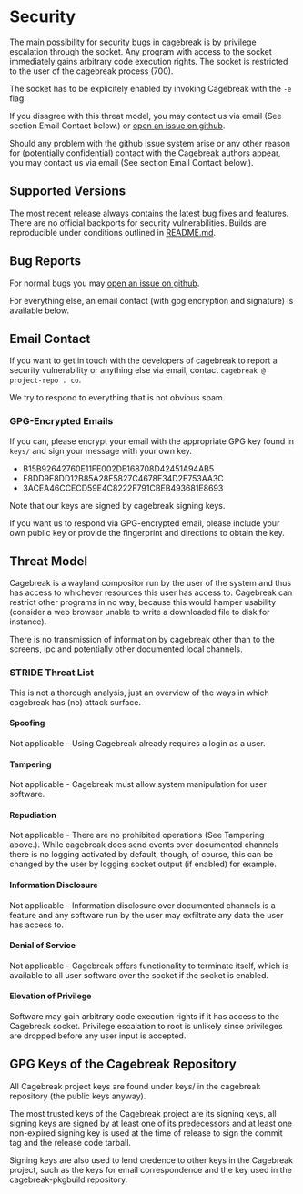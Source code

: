 # Security

The main possibility for security bugs in cagebreak is by privilege
escalation through the socket. Any program with access to the socket
immediately gains arbitrary code execution rights. The socket
is restricted to the user of the cagebreak process (700).

The socket has to be explicitely enabled by invoking Cagebreak with
the `-e` flag.

If you disagree with this threat model, you may contact us via email (See
section Email Contact below.) or [open an issue on github](https://github.com/project-repo/cagebreak/issues/new).

Should any problem with the github issue system arise or any other reason
for (potentially confidential) contact with the Cagebreak authors appear,
you may contact us via email (See section Email Contact below.).

## Supported Versions

The most recent release always contains the latest bug fixes and features.
There are no official backports for security vulnerabilities.
Builds are reproducible under conditions outlined in [README.md](README.md).

## Bug Reports

For normal bugs you may [open an issue on github](https://github.com/project-repo/cagebreak/issues/new).

For everything else, an email contact (with gpg encryption and signature)
is available below.

## Email Contact

If you want to get in touch with the developers of cagebreak to report
a security vulnerability or anything else via email, contact
`cagebreak @ project-repo . co`.

We try to respond to everything that is not obvious spam.

### GPG-Encrypted Emails

If you can, please encrypt your email with the appropriate GPG key found
in `keys/` and sign your message with your own key.

* B15B92642760E11FE002DE168708D42451A94AB5
* F8DD9F8DD12B85A28F5827C4678E34D2E753AA3C
* 3ACEA46CCECD59E4C8222F791CBEB493681E8693

Note that our keys are signed by cagebreak signing keys.

If you want us to respond via GPG-encrypted email, please include your own
public key or provide the fingerprint and directions to obtain the key.

## Threat Model

Cagebreak is a wayland compositor run by the user of the system
and thus has access to whichever resources this user has access to.
Cagebreak can restrict other programs in no way, because this would hamper
usability (consider a web browser unable to write a downloaded file to disk
for instance).

There is no transmission of information by cagebreak other than to the
screens, ipc and potentially other documented local channels.

### STRIDE Threat List

This is not a thorough analysis, just an overview of the ways in which cagebreak
has (no) attack surface.

#### Spoofing

Not applicable - Using Cagebreak already requires a login as a user.

#### Tampering

Not applicable - Cagebreak must allow system manipulation for user software.

#### Repudiation

Not applicable - There are no prohibited operations (See Tampering above.).
While cagebreak does send events over documented channels there is no logging
activated by default, though, of course, this can be changed by the user
by logging socket output (if enabled) for example.

#### Information Disclosure

Not applicable - Information disclosure over documented channels is a feature
and any software run by the user may exfiltrate any data the user has access to.

#### Denial of Service

Not applicable - Cagebreak offers functionality to terminate itself, which is
available to all user software over the socket if the socket is enabled.

#### Elevation of Privilege

Software may gain arbitrary code execution rights if it has access to the
Cagebreak socket. Privilege escalation to root is unlikely since privileges
are dropped before any user input is accepted.

## GPG Keys of the Cagebreak Repository

All Cagebreak project keys are found under keys/ in the cagebreak
repository (the public keys anyway).

The most trusted keys of the Cagebreak project are its signing keys,
all signing keys are signed by at least one of its predecessors and at
least one non-expired signing key is used at the time of release to
sign the commit tag and the release code tarball.

Signing keys are also used to lend credence to other keys in the Cagebreak
project, such as the keys for email correspondence and the key used in the
cagebreak-pkgbuild repository.


